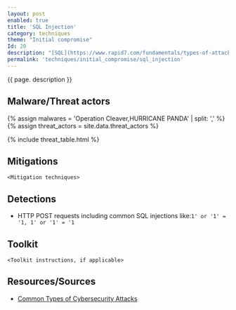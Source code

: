 ```yaml
---
layout: post
enabled: true
title: 'SQL Injection'
category: techniques
theme: "Initial compromise"
Id: 20
description: "[SQL](https://www.rapid7.com/fundamentals/types-of-attacks/) stands for structured query language; it’s a programming language used to communicate with databases. Many of the servers that store critical data for websites and services use SQL to manage the data in their databases. A SQL injection attack specifically targets this kind of server, using malicious code to get the server to divulge information it normally wouldn’t. This is especially problematic if the server stores private customer information from the website, such as credit card numbers, usernames and passwords (credentials), or other personally identifiable information, which are tempting and lucrative targets for an attacker."
permalink: 'techniques/initial_compromise/sql_injection'
---
```

{{ page. description }}



## Malware/Threat actors

{% assign malwares = 'Operation Cleaver,HURRICANE PANDA' | split: ',' %}
{% assign threat_actors = site.data.threat_actors %}

{% include threat_table.html %}

## Mitigations

`<Mitigation techniques>`

## Detections

* HTTP POST requests including common SQL injections like:`1' or '1' = '1, 1' or '1' = '1`

## Toolkit

`<Toolkit instructions, if applicable>`

## Resources/Sources

* [Common Types of Cybersecurity Attacks](https://www.rapid7.com/fundamentals/types-of-attacks/)
